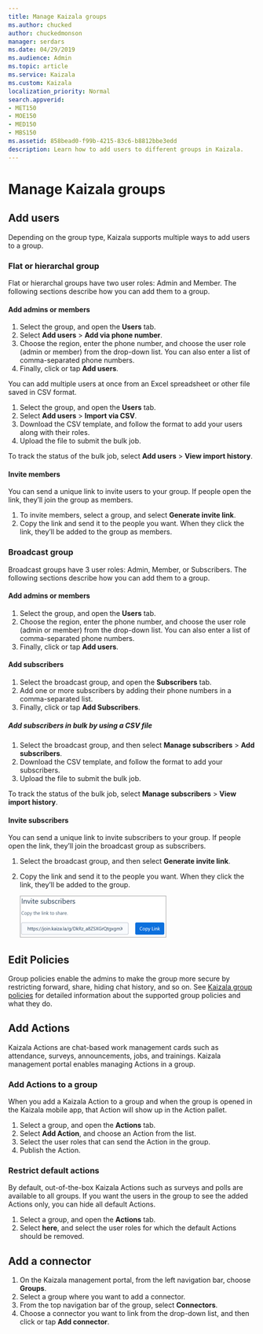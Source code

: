 ```yaml
---
title: Manage Kaizala groups
ms.author: chucked
author: chuckedmonson
manager: serdars
ms.date: 04/29/2019
ms.audience: Admin
ms.topic: article
ms.service: Kaizala
ms.custom: Kaizala
localization_priority: Normal
search.appverid:
- MET150
- MOE150
- MED150
- MBS150
ms.assetid: 858bead0-f99b-4215-83c6-b8812bbe3edd
description: Learn how to add users to different groups in Kaizala.
---
```


# Manage Kaizala groups

## Add users

Depending on the group type, Kaizala supports multiple ways to add users to a group.

### Flat or hierarchal group

Flat or hierarchal groups have two user roles: Admin and Member. The following sections describe how you can add them to a group.

#### Add admins or members

1. Select the group, and open the **Users** tab.
2. Select **Add users** > **Add via phone number**.
3. Choose the region, enter the phone number, and choose the user role (admin or member) from the drop-down list. You can also enter a list of comma-separated phone numbers.
4. Finally, click or tap **Add users**.

You can add multiple users at once from an Excel spreadsheet or other file saved in CSV format.

1. Select the group, and open the **Users** tab.
2. Select **Add users** > **Import via CSV**.
3. Download the CSV template, and follow the format to add your users along with their roles. 
4. Upload the file to submit the bulk job.

To track the status of the bulk job, select **Add users** > **View import history**.

#### Invite members

You can send a unique link to invite users to your group. If people open the link, they’ll join the group as members.

1. To invite members, select a group, and select **Generate invite link**.
2. Copy the link and send it to the people you want. When they click the link, they’ll be added to the group as members.

### Broadcast group

Broadcast groups have 3 user roles: Admin, Member, or Subscribers. The following sections describe how you can add them to a group.

#### Add admins or members

1. Select the group, and open the **Users** tab.
2. Choose the region, enter the phone number, and choose the user role (admin or member) from the drop-down list. You can also enter a list of comma-separated phone numbers.
3. Finally, click or tap **Add users**.

#### Add subscribers

1. Select the broadcast group, and open the **Subscribers** tab.
2. Add one or more subscribers by adding their phone numbers in a comma-separated list.
3. Finally, click or tap **Add Subscribers**.

##### Add subscribers in bulk by using a CSV file

1. Select the broadcast group, and then select **Manage subscribers** > **Add subscribers**. 
2. Download the CSV template, and follow the format to add your subscribers. 
3. Upload the file to submit the bulk job. 

To track the status of the bulk job, select **Manage subscribers** > **View import history**.

#### Invite subscribers

You can send a unique link to invite subscribers to your group. If people open the link, they’ll join the broadcast group as subscribers.

1. Select the broadcast group, and then select **Generate invite link**.
2. Copy the link and send it to the people you want. When they click the link, they’ll be added to the group.

   ![Screenshot of the Invite Subscribers window](media/invite-subscribers.png)

## Edit Policies

Group policies enable the admins to make the group more secure by restricting forward, share, hiding chat history, and so on. See [Kaizala group policies](group-policies.md) for detailed information about the supported group policies and what they do.

## Add Actions

Kaizala Actions are chat-based work management cards such as attendance, surveys, announcements, jobs, and trainings. Kaizala management portal enables managing Actions in a group.

### Add Actions to a group
 
When you add a Kaizala Action to a group and when the group is opened in the Kaizala mobile app, that Action will show up in the Action pallet.

1. Select a group, and open the **Actions** tab. 
2. Select **Add Action**, and choose an Action from the list.
3. Select the user roles that can send the Action in the group. 
4. Publish the Action.

### Restrict default actions

By default, out-of-the-box Kaizala Actions such as surveys and polls are available to all groups. If you want the users in the group to see the added Actions only, you can hide all default Actions.

1. Select a group, and open the **Actions** tab. 
2. Select **here**, and select the user roles for which the default Actions should be removed.

## Add a connector

1. On the Kaizala management portal, from the left navigation bar, choose **Groups**.
2. Select a group where you want to add a connector.
3. From the top navigation bar of the group, select **Connectors**.
4. Choose a connector you want to link from the drop-down list, and then click or tap **Add connector**.

